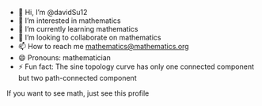 - 👋 Hi, I’m @davidSu12
- 👀 I’m interested in mathematics
- 🌱 I’m currently learning mathematics
- 💞️ I’m looking to collaborate on mathematics
- 📫 How to reach me mathematics@mathematics.org
- 😄 Pronouns: mathematician
- ⚡ Fun fact: The sine topology curve has only one connected component but two path-connected component

If you want to see math, just see this profile

